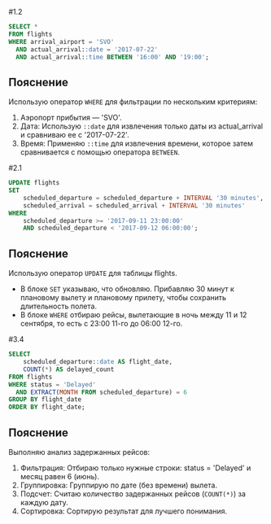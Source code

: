 #1.2
```SQL
SELECT *
FROM flights
WHERE arrival_airport = 'SVO'
  AND actual_arrival::date = '2017-07-22'
  AND actual_arrival::time BETWEEN '16:00' AND '19:00';
```
## Пояснение
Использую оператор `WHERE` для фильтрации по нескольким критериям:

1.  Аэропорт прибытия — 'SVO'.
2.  Дата: Использую `::date` для извлечения только даты из actual_arrival и сравниваю ее с '2017-07-22'.
3.  Время: Применяю `::time` для извлечения времени, которое затем сравнивается с помощью оператора `BETWEEN`.


#2.1
```SQL
UPDATE flights
SET
    scheduled_departure = scheduled_departure + INTERVAL '30 minutes',
    scheduled_arrival = scheduled_arrival + INTERVAL '30 minutes'
WHERE
    scheduled_departure >= '2017-09-11 23:00:00'
    AND scheduled_departure < '2017-09-12 06:00:00';
```
## Пояснение

Использую оператор `UPDATE` для таблицы flights.
* В блоке `SET` указываю, что обновляю. Прибавляю 30 минут к плановому вылету и плановому прилету, чтобы сохранить длительность полета.
* В блоке `WHERE` отбираю рейсы, вылетающие в ночь между 11 и 12 сентября, то есть с 23:00 11-го до 06:00 12-го.



#3.4
```SQL
SELECT
    scheduled_departure::date AS flight_date,
    COUNT(*) AS delayed_count
FROM flights
WHERE status = 'Delayed'
  AND EXTRACT(MONTH FROM scheduled_departure) = 6
GROUP BY flight_date
ORDER BY flight_date;
```
## Пояснение
Выполняю анализ задержанных рейсов:
1.  Фильтрация: Отбираю только нужные строки: status = 'Delayed' и месяц равен 6 (июнь).
2.  Группировка: Группирую по дате (без времени) вылета.
3.  Подсчет: Считаю количество задержанных рейсов (`COUNT(*)`) за каждую дату.
4.  Сортировка: Сортирую результат для лучшего понимания.